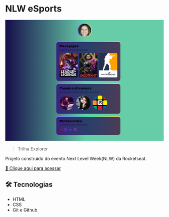 # NLW eSports

![preview](./preview.png)

> Trilha Explorer

Projeto construído do evento Next Level Week(NLW) da Rocketseat.

[🔗 Clique aqui para acessar](https://amandatec.github.io/nlw_2022_/)


## 🛠 Tecnologias

- HTML
- CSS
- Git e Github

